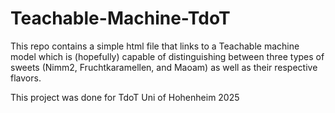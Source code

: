 # Teachable-Machine-TdoT

This repo contains a simple html file that links to a Teachable machine model which is (hopefully)
capable of distinguishing between three types of sweets (Nimm2, Fruchtkaramellen, and Maoam)
as well as their respective flavors.

This project was done for TdoT Uni of Hohenheim 2025
